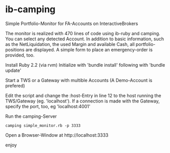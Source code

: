 # ib-camping
Simple Portfolio-Monitor for FA-Accounts on InteractiveBrokers

The monitor is realized with 470 lines of code using ib-ruby and camping. 
You can select any detected Account. In addition to basic information, such as the NetLiquidation, the used Margin and available Cash, all portfolio-positions are displayed. A simple form to place an emergency-order is provided, too.

Install Ruby 2.2 (via rvm)
Initialize with 'bundle install' following with 'bundle update'

Start a TWS or a Gateway with multible Accounts (A Demo-Account is prefered)

Edit the script and change the :host-Entry in line 12 to the host running the TWS/Gateway (eg. 'localhost').
If a connection is made with the Gateway, specify the port, too, eg 'localhost:4001'

Run the camping-Server 
```
camping simple_monitor.rb -p 3333
```

Open a Browser-Window at http://localhost:3333

enjoy

